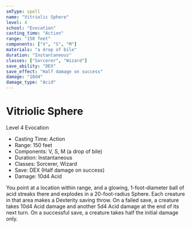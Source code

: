 ```yaml
---
smType: spell
name: "Vitriolic Sphere"
level: 4
school: "Evocation"
casting_time: "Action"
range: "150 feet"
components: ["V", "S", "M"]
materials: "a drop of bile"
duration: "Instantaneous"
classes: ["Sorcerer", "Wizard"]
save_ability: "DEX"
save_effect: "Half damage on success"
damage: "10d4"
damage_type: "Acid"
---
```


# Vitriolic Sphere
Level 4 Evocation

- Casting Time: Action
- Range: 150 feet
- Components: V, S, M (a drop of bile)
- Duration: Instantaneous
- Classes: Sorcerer, Wizard
- Save: DEX (Half damage on success)
- Damage: 10d4 Acid

You point at a location within range, and a glowing, 1-foot-diameter ball of acid streaks there and explodes in a 20-foot-radius Sphere. Each creature in that area makes a Dexterity saving throw. On a failed save, a creature takes 10d4 Acid damage and another 5d4 Acid damage at the end of its next turn. On a successful save, a creature takes half the initial damage only.
